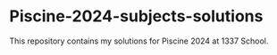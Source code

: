 # Piscine-2024-subjects-solutions
This repository contains my solutions for Piscine 2024 at 1337 School.
